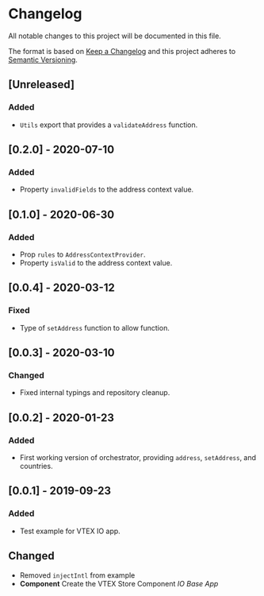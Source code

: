 # Changelog

All notable changes to this project will be documented in this file.

The format is based on [Keep a Changelog](http://keepachangelog.com/en/1.0.0/)
and this project adheres to [Semantic Versioning](http://semver.org/spec/v2.0.0.html).

## [Unreleased]
### Added
- `Utils` export that provides a `validateAddress` function.

## [0.2.0] - 2020-07-10
### Added
- Property `invalidFields` to the address context value.

## [0.1.0] - 2020-06-30
### Added
- Prop `rules` to `AddressContextProvider`.
- Property `isValid` to the address context value.

## [0.0.4] - 2020-03-12
### Fixed
- Type of `setAddress` function to allow function.

## [0.0.3] - 2020-03-10
### Changed
- Fixed internal typings and repository cleanup.

## [0.0.2] - 2020-01-23
### Added
- First working version of orchestrator, providing `address`, `setAddress`, and countries.

## [0.0.1] - 2019-09-23
### Added
- Test example for VTEX IO app.

## Changed
- Removed `injectIntl` from example
- **Component** Create the VTEX Store Component _IO Base App_
